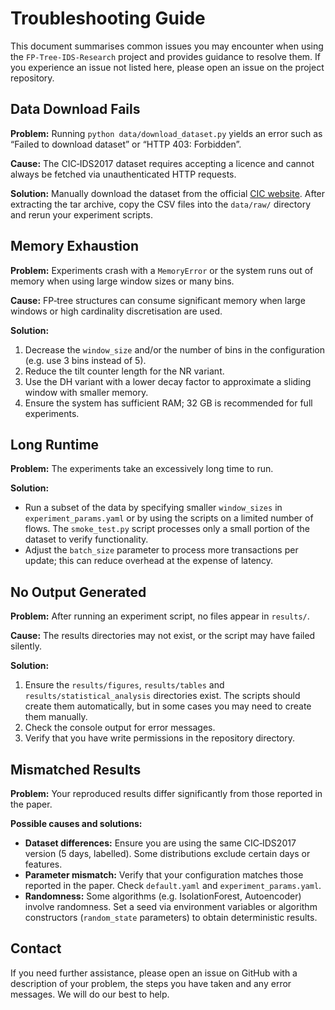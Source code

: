 # Troubleshooting Guide

This document summarises common issues you may encounter when using
the `FP‑Tree‑IDS‑Research` project and provides guidance to resolve
them.  If you experience an issue not listed here, please open an
issue on the project repository.

## Data Download Fails

**Problem:** Running `python data/download_dataset.py` yields an
error such as “Failed to download dataset” or “HTTP 403: Forbidden”.

**Cause:** The CIC‑IDS2017 dataset requires accepting a licence and
cannot always be fetched via unauthenticated HTTP requests.

**Solution:** Manually download the dataset from the official
[CIC website](https://www.unb.ca/cic/datasets/ids-2017.html).  After
extracting the tar archive, copy the CSV files into the `data/raw/`
directory and rerun your experiment scripts.

## Memory Exhaustion

**Problem:** Experiments crash with a `MemoryError` or the system
runs out of memory when using large window sizes or many bins.

**Cause:** FP‑tree structures can consume significant memory when
large windows or high cardinality discretisation are used.

**Solution:**

1. Decrease the `window_size` and/or the number of bins in the
   configuration (e.g. use 3 bins instead of 5).
2. Reduce the tilt counter length for the NR variant.
3. Use the DH variant with a lower decay factor to approximate a
   sliding window with smaller memory.
4. Ensure the system has sufficient RAM; 32 GB is recommended for
   full experiments.

## Long Runtime

**Problem:** The experiments take an excessively long time to run.

**Solution:**

* Run a subset of the data by specifying smaller `window_sizes` in
  `experiment_params.yaml` or by using the scripts on a limited
  number of flows.  The `smoke_test.py` script processes only a small
  portion of the dataset to verify functionality.
* Adjust the `batch_size` parameter to process more transactions per
  update; this can reduce overhead at the expense of latency.

## No Output Generated

**Problem:** After running an experiment script, no files appear in
`results/`.

**Cause:** The results directories may not exist, or the script may
have failed silently.

**Solution:**

1. Ensure the `results/figures`, `results/tables` and
   `results/statistical_analysis` directories exist.  The scripts
   should create them automatically, but in some cases you may need
   to create them manually.
2. Check the console output for error messages.
3. Verify that you have write permissions in the repository
   directory.

## Mismatched Results

**Problem:** Your reproduced results differ significantly from those
reported in the paper.

**Possible causes and solutions:**

* **Dataset differences:** Ensure you are using the same CIC‑IDS2017
  version (5 days, labelled).  Some distributions exclude certain
  days or features.
* **Parameter mismatch:** Verify that your configuration matches
  those reported in the paper.  Check `default.yaml` and
  `experiment_params.yaml`.
* **Randomness:** Some algorithms (e.g. IsolationForest,
  Autoencoder) involve randomness.  Set a seed via environment
  variables or algorithm constructors (`random_state` parameters) to
  obtain deterministic results.

## Contact

If you need further assistance, please open an issue on GitHub with a
description of your problem, the steps you have taken and any error
messages.  We will do our best to help.